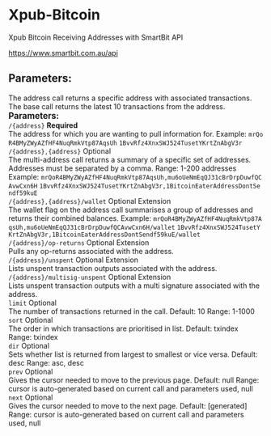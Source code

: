 # Xpub-Bitcoin
Xpub Bitcoin Receiving Addresses with SmartBit API 

https://www.smartbit.com.au/api


## Parameters:


<div layout="column" class="ng-scope">
    <span layout-margin="">The address call returns a specific address with associated transactions. The base call returns the latest 10 transactions from the address.</span>
    <span layout-margin="" style="font-size:larger;"><strong>Parameters:</strong></span>
    <div layout="">
        <div layout-margin="" layout="column" flex="15" flex-sm="20" flex-gt-md="10">
            <code style="word-break:break-all;">/{address}</code>
            <strong>Required</strong>
        </div>
        <div layout-margin="" layout="column" style="min-width:0px;">
            <span>The address for which you are wanting to pull information for.</span>
            <span>
                Example:
                <code style="word-break:break-all; word-wrap:break-word;" data-ng-show="sandbox" aria-hidden="true" class="ng-hide">mrQoR4BMyZWyAZfHF4NuqRmkVtp87AqsUh</code>
                <code style="word-break:break-all; word-wrap:break-word;" data-ng-hide="sandbox" aria-hidden="false">1BvvRfz4XnxSWJ524TusetYKrtZnAbgV3r</code>
            </span>
        </div>
    </div>
    <div layout="">
        <div layout-margin="" layout="column" flex="15" flex-sm="20" flex-gt-md="10">
            <code style="word-break:break-all;">/{address},{address}</code>
            <span>Optional</span>
        </div>
        <div layout-padding="" layout="column" style="min-width:0px;">
            <span>The multi-address call returns a summary of a specific set of addresses. Addresses must be separated by a comma.</span>
            <span>Range: 1-200 addresses</span>
            <span>
                Example:
                <code style="word-break:break-all; word-wrap:break-word;" data-ng-show="sandbox" aria-hidden="true" class="ng-hide">mrQoR4BMyZWyAZfHF4NuqRmkVtp87AqsUh,mu6oUeNmEqQJ31cBrDrpDuwfQCAvwCxn6H</code>
                <code style="word-break:break-all; word-wrap:break-word;" data-ng-hide="sandbox" aria-hidden="false">1BvvRfz4XnxSWJ524TusetYKrtZnAbgV3r,1BitcoinEaterAddressDontSendf59kuE</code>
            </span>
        </div>
    </div>
    <div layout="">
        <div layout-margin="" layout="column" flex="15" flex-sm="20" flex-gt-md="10">
            <code style="word-break:break-all;">/{address},{address}/wallet</code>
            <span>Optional Extension</span>
        </div>
        <div layout-padding="" layout="column" style="min-width:0px;">
            <span>The wallet flag on the address call summarises a group of addresses and returns their combined balances.</span>
            <span>
                Example:
                <code style="word-break:break-all; word-wrap:break-word;" data-ng-show="sandbox" aria-hidden="true" class="ng-hide">mrQoR4BMyZWyAZfHF4NuqRmkVtp87AqsUh,mu6oUeNmEqQJ31cBrDrpDuwfQCAvwCxn6H/wallet</code>
                <code style="word-break:break-all; word-wrap:break-word;" data-ng-hide="sandbox" aria-hidden="false">1BvvRfz4XnxSWJ524TusetYKrtZnAbgV3r,1BitcoinEaterAddressDontSendf59kuE/wallet</code>
            </span>
        </div>
    </div>
    <div layout="">
        <div layout-margin="" layout="column" flex="15" flex-sm="20" flex-gt-md="10">
            <code style="word-break:break-all;">/{address}/op-returns</code>
            <span>Optional Extension</span>
        </div>
        <div layout-margin="" layout="column">
            <span>Pulls any op-returns associated with the address.</span>
        </div>
    </div>
    <div layout="">
        <div layout-margin="" layout="column" flex="15" flex-sm="20" flex-gt-md="10">
            <code style="word-break:break-all;">/{address}/unspent</code>
            <span>Optional Extension</span>
        </div>
        <div layout-margin="" layout="column">
            <span>Lists unspent transaction outputs associated with the address.</span>
        </div>
    </div>
    <div layout="">
        <div layout-margin="" layout="column" flex="15" flex-sm="20" flex-gt-md="10">
            <code style="word-break:break-all;">/{address}/multisig-unspent</code>
            <span>Optional Extension</span>
        </div>
        <div layout-margin="" layout="column">
            <span>Lists unspent transaction outputs with a multi signature associated with the address.</span>
        </div>
    </div>
    <div layout="">
        <div layout-margin="" layout="column" flex="15" flex-sm="20" flex-gt-md="10">
            <code style="word-break:break-all;">limit</code>
            <span>Optional</span>
        </div>
        <div layout-margin="" layout="column">
            <span>The number of transactions returned in the call.</span>
            <span>Default: 10</span>
            <span>Range: 1-1000</span>
        </div>
    </div>
    <div layout="">
        <div layout-margin="" layout="column" flex="15" flex-sm="20" flex-gt-md="10">
            <code style="word-break:break-all;">sort</code>
            <span>Optional</span>
        </div>
        <div layout-margin="" layout="column">
            <span>The order in which transactions are prioritised in list.</span>
            <span>Default: txindex</span>
            <span>Range: txindex</span>
        </div>
    </div>
    <div layout="">
        <div layout-margin="" layout="column" flex="15" flex-sm="20" flex-gt-md="10">
            <code style="word-break:break-all;">dir</code>
            <span>Optional</span>
        </div>
        <div layout-margin="" layout="column">
            <span>Sets whether list is returned from largest to smallest or vice versa.</span>
            <span>Default: desc</span>
            <span>Range: asc, desc</span>
        </div>
    </div>
    <div layout="">
        <div layout-margin="" layout="column" flex="15" flex-sm="20" flex-gt-md="10">
            <code style="word-break:break-all;">prev</code>
            <span>Optional</span>
        </div>
        <div layout-margin="" layout="column">
            <span>Gives the cursor needed to move to the previous page.</span>
            <span>Default: null</span>
            <span>Range: cursor is auto-generated based on current call and parameters used, null</span>
        </div>
    </div>
    <div layout="">
        <div layout-margin="" layout="column" flex="15" flex-sm="20" flex-gt-md="10">
            <code style="word-break:break-all;">next</code>
            <span>Optional</span>
        </div>
        <div layout-margin="" layout="column">
            <span>Gives the cursor needed to move to the next page.</span>
            <span>Default: [generated]</span>
            <span>Range: cursor is auto-generated based on current call and parameters used, null</span>
        </div>
    </div>
</div>
